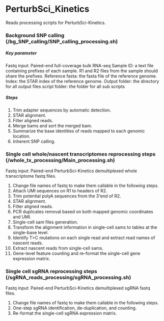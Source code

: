 # PerturbSci_Kinetics
Reads processing scripts for PerturbSci-Kinetics.

### Background SNP calling (/bg_SNP_calling/SNP_calling_processing.sh)
##### Key parameter
Fastq input: Paired-end full-coverage bulk RNA-seq
Sample ID: a text file containing prefixes of each sample. R1 and R2 files from the sample should share the prefixes.
Reference fasta: the fasta file of the reference genome.
Index: the STAR index of the reference genome.
Output folder: the directory for all output files
script folder: the folder for all sub scripts

##### Steps
1. Trim adapter sequences by automatic detection.
2. STAR alignment.
3. Filter aligned reads.
4. Merge bams and sort the merged bam.
5. Summarize the base identities of reads mapped to each genomic location. 
6. Inherent SNP calling.

### Single cell whole/nascent transcriptomes reprocessing steps (/whole_tx_processing/Main_processing.sh)
Fastq input: Paired-end PerturbSci-Kinetics demultiplexed whole transcriptome fastq files. 
1. Change file names of fastq to make them callable in the following steps.
2. Attach UMI sequences on R1 to headers of R2.
3. Trim potential polyA sequences from the 3'end of R2.
4. STAR alignment.
5. Filter aligned reads.
6. PCR duplicates removal based on both mapped genomic coordinates and UMI.
7. Single-cell sam files generation.
8. Transform the alignment information in single-cell sams to tables at the single-base level.
9. Identify T>C mutations on each single read and extract read names of nascent reads.
10. Extract nascent reads from single-cell sams.
11. Gene-level feature counting and re-format the single-cell gene expression matrix.

### Single cell sgRNA reprocessing steps (/sgRNA_reads_processing/sgRNA_processing.sh)
Fastq input: Paired-end PerturbSci-Kinetics demultiplexed sgRNA fastq files. 
1. Change file names of fastq to make them callable in the following steps.
2. One-step sgRNA identification, de-duplication, and counting.
3. Re-format the single-cell sgRNA expression matrix.
